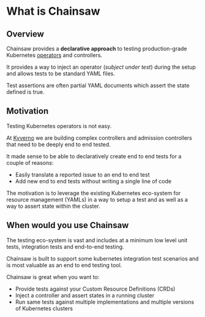 # What is Chainsaw

## Overview

Chainsaw provides a **declarative approach** to testing production-grade Kubernetes [operators](https://kubernetes.io/docs/concepts/extend-kubernetes/operator/) and controllers.

It provides a way to inject an operator (*subject under test*) during the setup and allows tests to be standard YAML files.

Test assertions are often partial YAML documents which assert the state defined is true.

## Motivation

Testing Kubernetes operators is not easy.

At [Kyverno](htpps://kyverno.io) we are building complex controllers and admission controllers that need to be deeply end to end tested.

It made sense to be able to declaratively create end to end tests for a couple of reasons:

- Easily translate a reported issue to an end to end test
- Add new end to end tests without writing a single line of code

The motivation is to leverage the existing Kubernetes eco-system for resource management (YAMLs) in a way to setup a test and as well as a way to assert state within the cluster.

## When would you use Chainsaw

The testing eco-system is vast and includes at a minimum low level unit tests, integration tests and end-to-end testing.

Chainsaw is built to support some kubernetes integration test scenarios and is most valuable as an end to end testing tool.

Chainsaw is great when you want to:

- Provide tests against your Custom Resource Definitions (CRDs)
- Inject a controller and assert states in a running cluster
- Run same tests against multiple implementations and multiple versions of Kubernetes clusters

